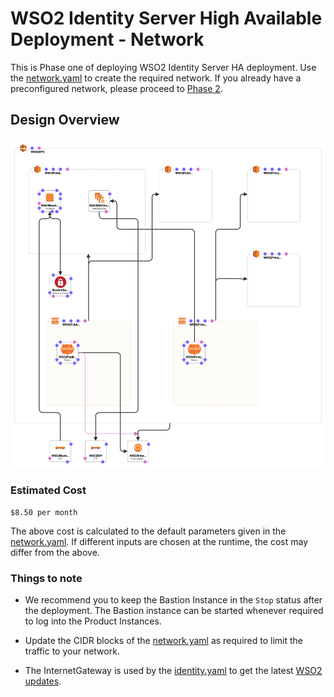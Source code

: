 # WSO2 Identity Server High Available Deployment - Network

This is Phase one of deploying WSO2 Identity Server HA deployment. Use the [network.yaml](network.yaml) to create the required network. If you already have a preconfigured network, please proceed to [Phase 2](../db-configs/README.md).

## Design Overview

![Design Overview](../images/network.png)

### Estimated Cost

```
$8.50 per month
```
The above cost is calculated to the default parameters given in the [network.yaml](network.yaml). If different inputs are chosen at the runtime, the cost may differ from the above.

### Things to note

- We recommend you to keep the Bastion Instance in the `Stop` status after the deployment. The Bastion instance can be started whenever required to log into the Product Instances.

- Update the CIDR blocks of the [network.yaml](network.yaml) as required to limit the traffic to your network.

- The InternetGateway is used by the [identity.yaml](../product/identity.yaml) to get the latest [WSO2 updates](https://wso2.com/updates/).
